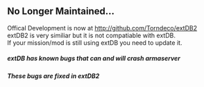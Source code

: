 ## No Longer Maintained...  
Offical Development is now at http://github.com/Torndeco/extDB2  
extDB2 is very similiar but it is not compatiable with extDB.  
If your mission/mod is still using extDB you need to update it.  


##### extDB has known bugs that can and will crash armaserver  
##### These bugs are fixed in extDB2  
